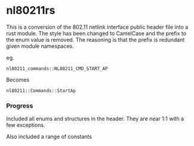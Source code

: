 # nl80211rs

This is a conversion of the 802.11 netlink interface public header file into a rust module. The style has been changed to CamelCase and the prefix to the enum value is removed. The reasoning is that the prefix is redundant given module namespaces.

eg.

`nl80211_commands::NL80211_CMD_START_AP`

Becomes

`nl80211::Commands::StartAp`


### Progress

Included all enums and structures in the header. They are near 1:1 with a few exceptions.

Also included a range of constants

